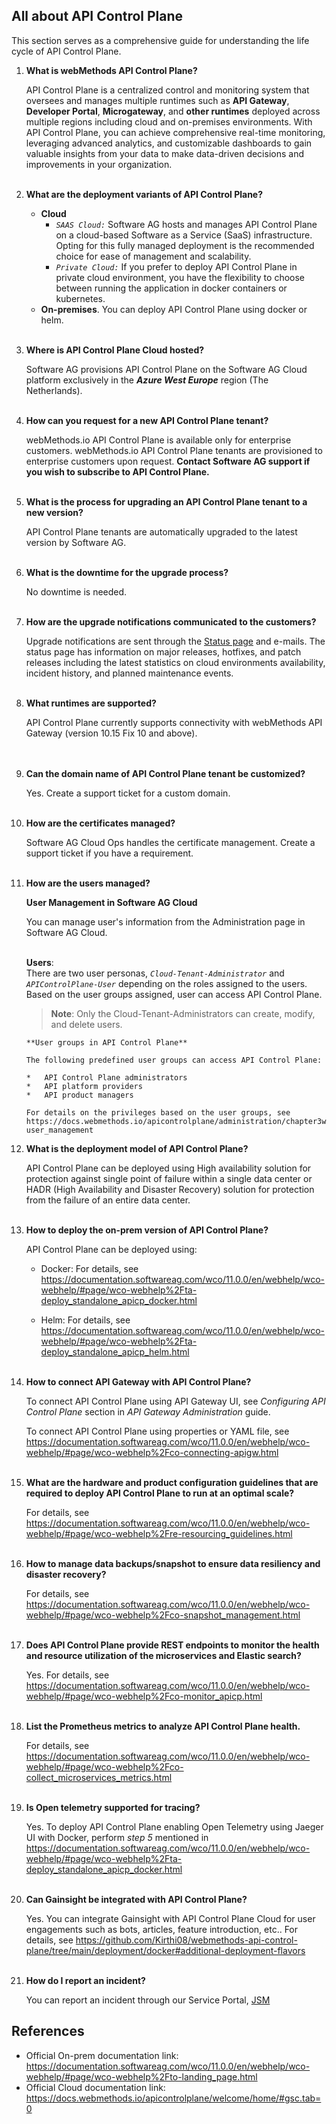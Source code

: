 ## All about API Control Plane

This section serves as a comprehensive guide for understanding the life cycle of API Control Plane.

1. <b>What is webMethods API Control Plane?</b>

   API Control Plane is a centralized control and monitoring system that oversees and manages multiple runtimes such as <b>API Gateway</b>, <b>Developer Portal</b>, <b>Microgateway</b>, and <b>other runtimes</b> deployed across multiple 
   regions including cloud and on-premises environments. With API Control Plane, you can achieve comprehensive real-time monitoring, leveraging advanced analytics, and customizable dashboards to gain valuable 
   insights from your data to make data-driven decisions and improvements in your organization.
    <br><br>
2. <b>What are the deployment variants of API Control Plane?</b>

   - **Cloud**
      - *```SAAS Cloud:```* Software AG hosts and manages API Control Plane on a cloud-based Software as a Service (SaaS) infrastructure. Opting for this fully managed deployment is the recommended choice for ease of 
         management and scalability.
      - *```Private Cloud:```* If you prefer to deploy API Control Plane in private cloud environment, you have the flexibility to choose between running the application in docker containers or kubernetes.
   - **On-premises**. You can deploy API Control Plane using docker or helm.
   <br><br>
3. <b>Where is API Control Plane Cloud hosted?</b>

   Software AG provisions API Control Plane on the Software AG Cloud platform exclusively in the *<b>Azure West Europe</b>* region (The Netherlands).
   <br><br>
4. <b>How can you request for a new API Control Plane tenant?</b>

   webMethods.io API Control Plane is available only for enterprise customers. webMethods.io API Control Plane tenants are provisioned to enterprise customers upon request. <b>Contact Software AG support if you wish 
   to subscribe to API Control Plane.</b>
   <br><br>
5. <b>What is the process for upgrading an API Control Plane tenant to a new version?</b>

   API Control Plane tenants are automatically upgraded to the latest version by Software AG.
   <br><br>
6. <b>What is the downtime for the upgrade process?</b>

   No downtime is needed.
   <br><br>
7. <b>How are the upgrade notifications communicated to the customers?</b>

   Upgrade notifications are sent through the [Status page](https://status.webmethods.io/) and e-mails. The status page has information on major releases, hotfixes, and patch releases including the latest 
   statistics on cloud environments availability, incident history, and planned maintenance events.
   <br><br>
8. <b>What runtimes are supported?</b>

   API Control Plane currently supports connectivity with webMethods API Gateway (version 10.15 Fix 10 and above).  
   <br><br>
9. <b>Can the domain name of API Control Plane tenant be customized?</b>

    Yes. Create a support ticket for a custom domain.
   <br><br>
10. <b>How are the certificates managed?</b>

    Software AG Cloud Ops handles the certificate management. Create a support ticket if you have a requirement.
    <br><br>
11. <b>How are the users managed?</b>

    **User Management in Software AG Cloud**

    You can manage user's information from the Administration page in Software AG Cloud.<br><br>

    **Users**:<br>There are two user personas, *```Cloud-Tenant-Administrator```* and *```APIControlPlane-User```* depending on the roles assigned to the users. Based on the user groups assigned, user can access API Control Plane.

    >    **Note**: Only the Cloud-Tenant-Administrators can create, modify, and delete users.

        **User groups in API Control Plane**

        The following predefined user groups can access API Control Plane:

        *	API Control Plane administrators
        *	API platform providers
        *	API product managers
    
        For details on the privileges based on the user groups, see https://docs.webmethods.io/apicontrolplane/administration/chapter3wco#co-user_management
12. <b>What is the deployment model of API Control Plane?</b>

    API Control Plane can be deployed using High availability solution for protection against single point of failure within a single data center or HADR (High Availability and Disaster Recovery) solution for 
    protection from the failure of an entire data center.
    <br><br>
13. <b>How to deploy the on-prem version of API Control Plane?</b>

    API Control Plane can be deployed using:

    - Docker: For details, see https://documentation.softwareag.com/wco/11.0.0/en/webhelp/wco-webhelp/#page/wco-webhelp%2Fta-deploy_standalone_apicp_docker.html
   
    - Helm: For details, see https://documentation.softwareag.com/wco/11.0.0/en/webhelp/wco-webhelp/#page/wco-webhelp%2Fta-deploy_standalone_apicp_helm.html
    <br><br>
14. <b>How to connect API Gateway with API Control Plane?</b>

    To connect API Control Plane using API Gateway UI, see *Configuring API Control Plane* section in *API Gateway Administration* guide.

    To connect API Control Plane using properties or YAML file, see https://documentation.softwareag.com/wco/11.0.0/en/webhelp/wco-webhelp/#page/wco-webhelp%2Fco-connecting-apigw.html
    <br><br>
15. <b>What are the hardware and product configuration guidelines that are required to deploy API Control Plane to run at an optimal scale?</b>

    For details, see https://documentation.softwareag.com/wco/11.0.0/en/webhelp/wco-webhelp/#page/wco-webhelp%2Fre-resourcing_guidelines.html
    <br><br>
16. <b>How to manage data backups/snapshot to ensure data resiliency and disaster recovery?</b>

    For details, see https://documentation.softwareag.com/wco/11.0.0/en/webhelp/wco-webhelp/#page/wco-webhelp%2Fco-snapshot_management.html
    <br><br>
17. <b>Does API Control Plane provide REST endpoints to monitor the health and resource utilization of the microservices and Elastic search?</b>

    Yes. For details, see https://documentation.softwareag.com/wco/11.0.0/en/webhelp/wco-webhelp/#page/wco-webhelp%2Fco-monitor_apicp.html
    <br><br>
18. <b>List the Prometheus metrics to analyze API Control Plane health.</b>

    For details, see https://documentation.softwareag.com/wco/11.0.0/en/webhelp/wco-webhelp/#page/wco-webhelp%2Fco-collect_microservices_metrics.html
    <br><br>
19. <b>Is Open telemetry supported for tracing?</b>

    Yes. To deploy API Control Plane enabling Open Telemetry using Jaeger UI with Docker, perform *step 5* mentioned in
    https://documentation.softwareag.com/wco/11.0.0/en/webhelp/wco-webhelp/#page/wco-webhelp%2Fta-deploy_standalone_apicp_docker.html
    <br><br>
20. <b>Can Gainsight be integrated with API Control Plane?</b>

    Yes. You can integrate Gainsight with API Control Plane Cloud for user engagements such as bots, articles, feature introduction, etc.. For details, see [https://github.com/Kirthi08/webmethods-api-control- 
    plane/tree/main/deployment/docker#additional-deployment-flavors](https://github.com/SoftwareAG/webmethods-api-control-plane/tree/main/deployment/docker#additional-deployment-flavors)
    <br><br>
21. <b>How do I report an incident?</b>

    You can report an incident through our Service Portal, [JSM](https://getsupport.softwareag.com/)
    
## References

* Official On-prem documentation link: https://documentation.softwareag.com/wco/11.0.0/en/webhelp/wco-webhelp/#page/wco-webhelp%2Fto-landing_page.html
* Official Cloud documentation link: https://docs.webmethods.io/apicontrolplane/welcome/home/#gsc.tab=0

    


    

    
    


    


